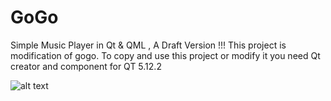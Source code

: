 # GoGo
Simple Music Player in Qt & QML , A Draft Version !!!
This project is modification of gogo. To copy and use this project or modify it you need Qt creator and component for QT 5.12.2


![alt text](http://techysaint.com/wp-content/uploads/gogo-p-1.png)
